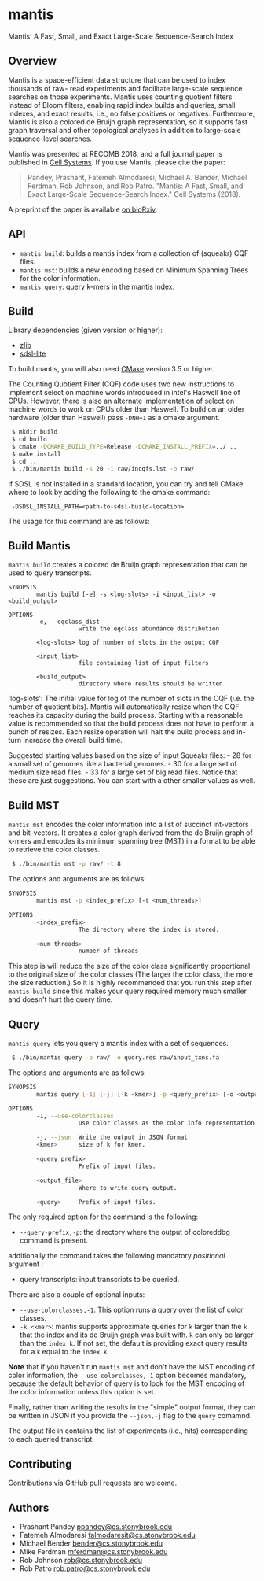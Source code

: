 # mantis
Mantis: A Fast, Small, and Exact Large-Scale Sequence-Search Index

Overview
--------

Mantis is a space-efficient data structure that can be used to index thousands of raw-
read experiments and facilitate large-scale sequence searches on those experiments. Mantis uses counting quotient
filters instead of Bloom filters, enabling rapid index builds and queries, small indexes, and exact results, i.e., no
false positives or negatives. Furthermore, Mantis is also a colored de Bruijn graph representation, so it supports fast
graph traversal and other topological analyses in addition to large-scale sequence-level searches.

Mantis was presented at RECOMB 2018, and a full journal paper is published in [Cell Systems](https://www.cell.com/cell-systems/abstract/S2405-4712(18)30239-4).  If you use Mantis, please cite the paper:

>Pandey, Prashant, Fatemeh Almodaresi, Michael A. Bender, Michael Ferdman, Rob Johnson, and Rob Patro. "Mantis: A Fast, Small, and Exact Large-Scale Sequence-Search Index." Cell Systems (2018).

A preprint of the paper is available [on bioRxiv](https://www.biorxiv.org/content/biorxiv/early/2017/11/10/217372.full.pdf).

API
--------
* `mantis build`: builds a mantis index from a collection of (squeakr) CQF files.
* `mantis mst`: builds a new encoding based on Minimum Spanning Trees for the color information.
* `mantis query`: query k-mers in the mantis index.

Build
-------

Library dependencies (given version or higher):
 - [zlib](https://zlib.net/)
 - [sdsl-lite](https://github.com/simongog/sdsl-lite)
 
To build mantis, you will also need [CMake](https://cmake.org/) version 3.5 or higher.

The Counting Quotient Filter (CQF) code uses two new instructions to implement select on machine words
introduced in intel's Haswell line of CPUs. However, there is also an alternate
implementation of select on machine words to work on CPUs older than Haswell.
To build on an older hardware (older than Haswell) pass `-DNH=1` as a cmake argument.

```bash
 $ mkdir build
 $ cd build
 $ cmake -DCMAKE_BUILD_TYPE=Release -DCMAKE_INSTALL_PREFIX=../ ..
 $ make install
 $ cd ..
 $ ./bin/mantis build -s 20 -i raw/incqfs.lst -o raw/
```

If SDSL is not installed in a standard location, you can try and tell CMake where to look by adding
the following to the cmake command:

```
 -DSDSL_INSTALL_PATH=<path-to-sdsl-build-location>
```

The usage for this command are as follows:

Build Mantis
-------
`mantis build` creates a colored de Bruijn graph representation that can be used to query transcripts.

```
SYNOPSIS
        mantis build [-e] -s <log-slots> -i <input_list> -o <build_output>

OPTIONS
        -e, --eqclass_dist
                    write the eqclass abundance distribution

        <log-slots> log of number of slots in the output CQF

        <input_list>
                    file containing list of input filters

        <build_output>
                    directory where results should be written
```

'log-slots': The initial value for log of the number of slots in the CQF (i.e. the number of quotient bits).
 Mantis will automatically resize when the CQF reaches its capacity during the build process.
 Starting with a reasonable value is recommended so that the build process does not have to perform a bunch of resizes. Each resize operation will halt the build process and in-turn increase the overall build time.

 Suggested starting values based on the size of input Squeakr files:
    - 28 for a small set of genomes like a bacterial genomes.
    - 30 for a large set of medium size read files.
    - 33 for a large set of big read files.
 Notice that these are just suggestions. You can start with a other smaller values as well.

Build MST
-------
`mantis mst` encodes the color information into a list of succinct 
int-vectors and bit-vectors. It creates a color graph derived from the de Bruijn graph of k-mers 
and encodes its minimum spanning tree (MST) in a format to be able to retrieve the color classes.

```bash
 $ ./bin/mantis mst -p raw/ -t 8
```

The options and arguments are as follows:

```bash
SYNOPSIS
        mantis mst -p <index_prefix> [-t <num_threads>]

OPTIONS
        <index_prefix>
                    The directory where the index is stored.

        <num_threads>
                    number of threads
```
This step is will reduce the size of the color class 
significantly proportional to the original size of the color classes
(The larger the color class, the more the size reduction.)
So it is highly recommended that you run this step after `mantis build`
since this makes your query required memory much smaller and doesn't hurt
the query time. 

Query
-------

`mantis query` lets you query a mantis index with a set of sequences.

```bash
 $ ./bin/mantis query -p raw/ -o query.res raw/input_txns.fa
```

The options and arguments are as follows:

```bash
SYNOPSIS
        mantis query [-1] [-j] [-k <kmer>] -p <query_prefix> [-o <output_file>] <query>

OPTIONS
        -1, --use-colorclasses
                    Use color classes as the color info representation instead of MST

        -j, --json  Write the output in JSON format
        <kmer>      size of k for kmer.

        <query_prefix>
                    Prefix of input files.

        <output_file>
                    Where to write query output.

        <query>     Prefix of input files.
```

 The only required option for the command is the following:
 - `--query-prefix,-p`: the directory where the output of coloreddbg command is present.
 
 additionally the command takes the following mandatory _positional_ argument :
 - query transcripts: input transcripts to be queried.

 There are also a couple of optional inputs:
 - `--use-colorclasses,-1`: This option runs a query over the list of color classes.
 - `-k <kmer>`: mantis supports approximate queries for `k`
 larger than the `k` that the index and its de Bruijn graph was built with.
 `k` can only be larger than the `index k`. If not set, the default
 is providing exact query results for a `k` equal to the `index k`.
 
 **Note** that if you haven't run `mantis mst` and don't
 have the MST encoding of color information, the `--use-colorclasses,-1` option becomes
 mandatory, because the default behavior of query is to look for
 the MST encoding of the color information unless this option is set.
 
 Finally, rather than writing the results in the "simple" output format, they can be written in JSON if you
 provide the `--json,-j` flag to the `query` comamnd.
 
The output file in contains the list of experiments (i.e., hits) corresponding to each queried transcript.

Contributing
------------
Contributions via GitHub pull requests are welcome.

Authors
-------
- Prashant Pandey <ppandey@cs.stonybrook.edu>
- Fatemeh Almodaresi <falmodaresit@cs.stonybrook.edu>
- Michael Bender <bender@cs.stonybrook.edu>
- Mike Ferdman <mferdman@cs.stonybrook.edu>
- Rob Johnson <rob@cs.stonybrook.edu>
- Rob Patro <rob.patro@cs.stonybrook.edu>
